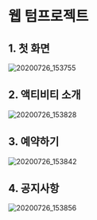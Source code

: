 # 웹 텀프로젝트

## 1. 첫 화면
![20200726_153755](https://user-images.githubusercontent.com/46624636/88473247-a1635480-cf56-11ea-9194-16accf51928b.png)



## 2. 액티비티 소개
![20200726_153828](https://user-images.githubusercontent.com/46624636/88473246-a1635480-cf56-11ea-9711-0498daaf2a4c.png)



## 3. 예약하기
![20200726_153842](https://user-images.githubusercontent.com/46624636/88473245-a0cabe00-cf56-11ea-8bd3-221d314df9f3.png)



## 4. 공지사항
![20200726_153856](https://user-images.githubusercontent.com/46624636/88473244-9f00fa80-cf56-11ea-9c04-2dc5903b54ef.png)


